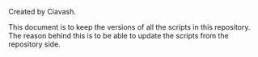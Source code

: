 Created by Ciavash. 

This document is to keep the versions of all the scripts in this repository. The reason behind this is to be able to update the scripts from the repository side.                             
